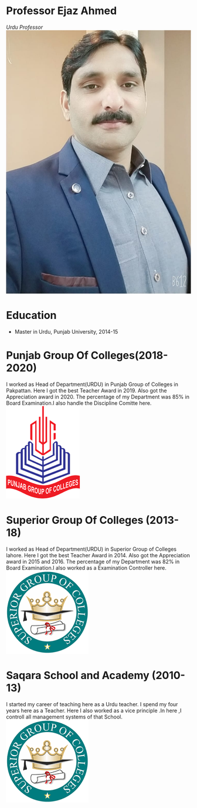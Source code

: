 # Professor Ejaz Ahmed
*Urdu Professor*
 ![alt text](Profile.jpeg)

# Education
* Master in Urdu, Punjab University, 2014-15

# Punjab Group Of Colleges(2018-2020)

I worked as Head of Department(URDU) in Punjab Group of Colleges in Pakpattan. Here I got the best Teacher Award in 2019. Also got the Appreciation award in 2020. The percentage 
of my Department was 85% in Board Examination.I also handle the Discipline Comitte here.
<br>
 ![alt text](punjab.png)

# Superior Group Of Colleges (2013-18)

I worked as Head of Department(URDU) in Superior Group of Colleges lahore. Here I got the best Teacher Award in 2014. Also got the Appreciation award in 2015 and 2016. The percentage of my Department was 82% in Board Examination.I also worked as a Examination Controller here.
<br>
 ![alt text](superior.png)
 
 # Saqara School and Academy (2010-13)

I started my career of teaching here as a Urdu teacher. I spend my four years here as a Teacher. Here I also worked as a vice principle .In here ,I controll all management systems of that School.
<br>
 ![alt text](superior.png)
 
